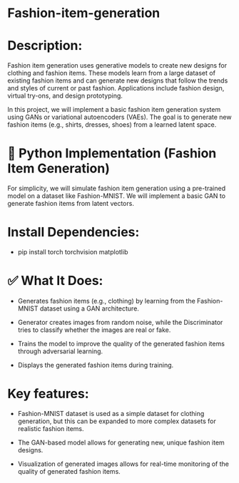 # Fashion-item-generation

# Description:
Fashion item generation uses generative models to create new designs for clothing and fashion items. These models learn from a large dataset of existing fashion items and can generate new designs that follow the trends and styles of current or past fashion. Applications include fashion design, virtual try-ons, and design prototyping.

In this project, we will implement a basic fashion item generation system using GANs or variational autoencoders (VAEs). The goal is to generate new fashion items (e.g., shirts, dresses, shoes) from a learned latent space.

# 🧪 Python Implementation (Fashion Item Generation)
For simplicity, we will simulate fashion item generation using a pre-trained model on a dataset like Fashion-MNIST. We will implement a basic GAN to generate fashion items from latent vectors.

# Install Dependencies:

* pip install torch torchvision matplotlib

# ✅ What It Does:
* Generates fashion items (e.g., clothing) by learning from the Fashion-MNIST dataset using a GAN architecture.

* Generator creates images from random noise, while the Discriminator tries to classify whether the images are real or fake.

* Trains the model to improve the quality of the generated fashion items through adversarial learning.

* Displays the generated fashion items during training.

# Key features:
* Fashion-MNIST dataset is used as a simple dataset for clothing generation, but this can be expanded to more complex datasets for realistic fashion items.

* The GAN-based model allows for generating new, unique fashion item designs.

* Visualization of generated images allows for real-time monitoring of the quality of generated fashion items.


